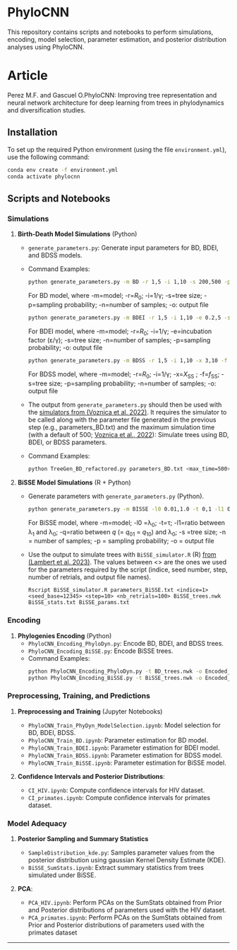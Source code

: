 # PhyloCNN

This repository contains scripts and notebooks to perform simulations, encoding, model selection, parameter estimation, and posterior distribution analyses using PhyloCNN.

# Article
Perez M.F. and Gascuel O.PhyloCNN: Improving tree representation and neural network architecture for deep learning from trees in phylodynamics and diversification studies.

## **Installation**
To set up the required Python environment (using the file `environment.yml`), use the following command:
```bash
conda env create -f environment.yml
conda activate phylocnn
```

## **Scripts and Notebooks**

### **Simulations**
1. **Birth-Death Model Simulations** (Python)

    - `generate_parameters.py`: Generate input parameters for BD, BDEI, and BDSS models.
    - Command Examples:
      ```bash
      python generate_parameters.py -m BD -r 1,5 -i 1,10 -s 200,500 -p 0.01,1 -n 10000 -o parameters_BD.txt
      ```
      For BD model, where -m=model; -r=*R*<sub>0</sub>; -i=1/γ; -s=tree size; -p=sampling probability; -n=number of samples; -o: output file

      ```bash
      python generate_parameters.py -m BDEI -r 1,5 -i 1,10 -e 0.2,5 -s 200,500 -p 0.01,1 -n 10000 -o parameters_BDEI.txt
      ```
      For BDEI model, where -m=model; -r=*R*<sub>0</sub>; -i=1/γ; -e=incubation factor (ε/γ); -s=tree size; -n=number of samples; -p=sampling probability; -o: output file
      
      ```bash
      python generate_parameters.py -m BDSS -r 1,5 -i 1,10 -x 3,10 -f 0.05,0.2 -s 200,500 -p 0.01,1 -n 10000 -o parameters_BDSS.txt
      ```
      For BDSS model, where -m=model; -r=*R*<sub>0</sub>; -i=1/γ; -x=*X*<sub>SS</sub> ; -f=*f*<sub>SS</sub>; -s=tree size; -p=sampling probability; -n=number of samples; -o: output file


    - The output from `generate_parameters.py` should then be used with the [simulators from (Voznica et al. 2022)](https://github.com/evolbioinfo/phylodeep/tree/main/simulators/bd_models). 
    It requires the simulator to be called along with the parameter file generated in the previous step (e.g., parameters_BD.txt) and the maximum simulation time (with a default of 500; [Voznica et al., 2022](https://github.com/evolbioinfo/phylodeep/tree/main/simulators/bd_models)): Simulate trees using BD, BDEI, or BDSS parameters.
    - Command Examples:
      ```bash
      python TreeGen_BD_refactored.py parameters_BD.txt <max_time=500> > BD_trees.nwk
      ```

2. **BiSSE Model Simulations** (R + Python)
    - Generate parameters with `generate_parameters.py` (Python).
      ```bash
      python generate_parameters.py -m BISSE -l0 0.01,1.0 -t 0,1 -l1 0.1,1.0 -q 0.01,0.1 -s 200,500 -p 0.01,1 -n 10000 -o parameters_BiSSE.txt
      ```
      For BiSSE model, where -m=model; -l0 =λ<sub>0</sub>; -t=τ; -l1=ratio between λ<sub>1</sub> and λ<sub>0</sub>; -q=ratio between *q* (= *q*<sub>01</sub> = *q*<sub>10</sub>) and λ<sub>0</sub>; -s =tree size; -n = number of samples; -p = sampling probability; -o = output file

    - Use the output to simulate trees with `BiSSE_simulator.R` (R) [from (Lambert et al. 2023)](https://github.com/JakubVoz/deeptimelearning/tree/main/simulators/BiSSE).
    The values between <> are the ones we used for the parameters required by the script (indice, seed number, step, number of retrials, and output file names).
      ```
      Rscript BiSSE_simulator.R parameters_BiSSE.txt <indice=1> <seed_base=12345> <step=10> <nb_retrials=100> BiSSE_trees.nwk BiSSE_stats.txt BiSSE_params.txt
      ```

### **Encoding**
1. **Phylogenies Encoding** (Python)
    - `PhyloCNN_Encoding_PhyloDyn.py`: Encode BD, BDEI, and BDSS trees.
    - `PhyloCNN_Encoding_BiSSE.py`: Encode BiSSE trees.
    - Command Examples:
      ```bash
      python PhyloCNN_Encoding_PhyloDyn.py -t BD_trees.nwk -o Encoded_trees_BD.csv
      python PhyloCNN_Encoding_BiSSE.py -t BiSSE_trees.nwk -o Encoded_trees_BiSSE.csv
      ```

### **Preprocessing, Training, and Predictions**
1. **Preprocessing and Training** (Jupyter Notebooks)
    - `PhyloCNN_Train_PhyDyn_ModelSelection.ipynb`: Model selection for BD, BDEI, BDSS.
    - `PhyloCNN_Train_BD.ipynb`: Parameter estimation for BD model.
    - `PhyloCNN_Train_BDEI.ipynb`: Parameter estimation for BDEI model.
    - `PhyloCNN_Train_BDSS.ipynb`: Parameter estimation for BDSS model.
    - `PhyloCNN_Train_BiSSE.ipynb`: Parameter estimation for BiSSE model.

2. **Confidence Intervals and Posterior Distributions**:
    - `CI_HIV.ipynb`: Compute confidence intervals for HIV dataset.
    - `CI_primates.ipynb`: Compute confidence intervals for primates dataset.

### **Model Adequacy**

1. **Posterior Sampling and Summary Statistics**
    - `SampleDistribution_kde.py`: Samples parameter values from the posterior distribution using gaussian Kernel Density Estimate (KDE).  
    - `BiSSE_SumStats.ipynb`: Extract summary statistics from trees simulated under BiSSE.

2. **PCA**:
    - `PCA_HIV.ipynb`: Perform PCAs on the SumStats obtained from Prior and Posterior distributions of parameters used with the HIV dataset.
    - `PCA_primates.ipynb`: Perform PCAs on the SumStats obtained from Prior and Posterior distributions of parameters used with the primates dataset
---
